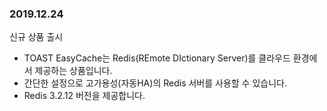 ### 2019.12.24

신규 상품 출시
* TOAST EasyCache는 Redis(REmote DIctionary Server)를 클라우드 환경에서 제공하는 상품입니다.
* 간단한 설정으로 고가용성(자동HA)의 Redis 서버를 사용할 수 있습니다.
* Redis 3.2.12 버전을 제공합니다.


